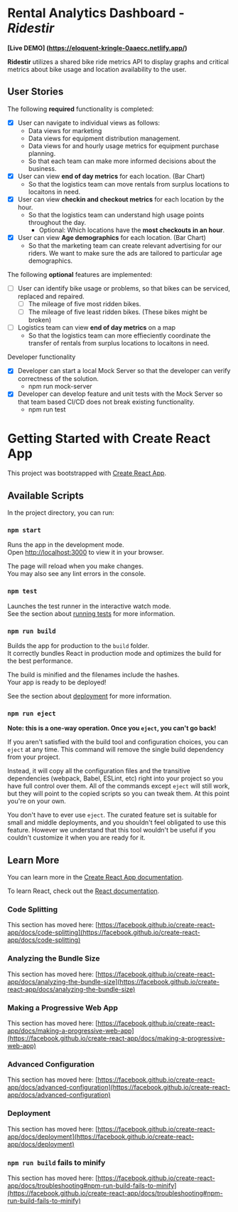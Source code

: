# Rental Analytics Dashboard - *Ridestir*

**[Live DEMO] (https://eloquent-kringle-0aaecc.netlify.app/)**

**Ridestir** utilizes a shared bike ride metrics API to display graphs and critical metrics about bike usage and location availability to the user.

## User Stories

The following **required** functionality is completed:
* [x] User can navigate to individual views as follows:
    * Data views for marketing
    * Data views for equipment distribution management.
    * Data views for and hourly usage metrics for equipment purchase planning.
    * So that each team can make more informed decisions about the business.
* [x] User can view **end of day metrics** for each location. (Bar Chart)
    * So that the logistics team can move rentals from surplus locations to locaitons in need. 
*[x] User can view **checkin and checkout metrics** for each location by the hour.
    * So that the logistics team can understand high usage points throughout the day.
        * Optional: Which locations have the **most checkouts in an hour**.
* [x] User can view **Age demographics** for each location. (Bar Chart)
    * So that the marketing team can create relevant advertising for our riders. We want to make sure the ads are tailored to particular age demographics.


The following **optional** features are implemented:

* [ ] User can identify bike usage or problems, so that bikes can be serviced, replaced and repaired.
  * [ ] The mileage of five most ridden bikes.
  * [ ] The mileage of five least ridden bikes. (These bikes might be broken)
* [ ] Logistics team can view **end of day metrics** on a map
    * So that the logistics team can more effieciently coordinate the transfer of rentals from surplus locations to locaitons in need.


Developer functionality
* [x] Developer can start a local Mock Server so that the developer can verify correctness of the solution.
    * npm run mock-server
* [x] Developer can develop feature and unit tests with the Mock Server so that team based CI/CD does not break existing functionality.
    * npm run test


# Getting Started with Create React App

This project was bootstrapped with [Create React App](https://github.com/facebook/create-react-app).

## Available Scripts

In the project directory, you can run:

### `npm start`

Runs the app in the development mode.\
Open [http://localhost:3000](http://localhost:3000) to view it in your browser.

The page will reload when you make changes.\
You may also see any lint errors in the console.

### `npm test`

Launches the test runner in the interactive watch mode.\
See the section about [running tests](https://facebook.github.io/create-react-app/docs/running-tests) for more information.

### `npm run build`

Builds the app for production to the `build` folder.\
It correctly bundles React in production mode and optimizes the build for the best performance.

The build is minified and the filenames include the hashes.\
Your app is ready to be deployed!

See the section about [deployment](https://facebook.github.io/create-react-app/docs/deployment) for more information.

### `npm run eject`

**Note: this is a one-way operation. Once you `eject`, you can't go back!**

If you aren't satisfied with the build tool and configuration choices, you can `eject` at any time. This command will remove the single build dependency from your project.

Instead, it will copy all the configuration files and the transitive dependencies (webpack, Babel, ESLint, etc) right into your project so you have full control over them. All of the commands except `eject` will still work, but they will point to the copied scripts so you can tweak them. At this point you're on your own.

You don't have to ever use `eject`. The curated feature set is suitable for small and middle deployments, and you shouldn't feel obligated to use this feature. However we understand that this tool wouldn't be useful if you couldn't customize it when you are ready for it.

## Learn More

You can learn more in the [Create React App documentation](https://facebook.github.io/create-react-app/docs/getting-started).

To learn React, check out the [React documentation](https://reactjs.org/).

### Code Splitting

This section has moved here: [https://facebook.github.io/create-react-app/docs/code-splitting](https://facebook.github.io/create-react-app/docs/code-splitting)

### Analyzing the Bundle Size

This section has moved here: [https://facebook.github.io/create-react-app/docs/analyzing-the-bundle-size](https://facebook.github.io/create-react-app/docs/analyzing-the-bundle-size)

### Making a Progressive Web App

This section has moved here: [https://facebook.github.io/create-react-app/docs/making-a-progressive-web-app](https://facebook.github.io/create-react-app/docs/making-a-progressive-web-app)

### Advanced Configuration

This section has moved here: [https://facebook.github.io/create-react-app/docs/advanced-configuration](https://facebook.github.io/create-react-app/docs/advanced-configuration)

### Deployment

This section has moved here: [https://facebook.github.io/create-react-app/docs/deployment](https://facebook.github.io/create-react-app/docs/deployment)

### `npm run build` fails to minify

This section has moved here: [https://facebook.github.io/create-react-app/docs/troubleshooting#npm-run-build-fails-to-minify](https://facebook.github.io/create-react-app/docs/troubleshooting#npm-run-build-fails-to-minify)
